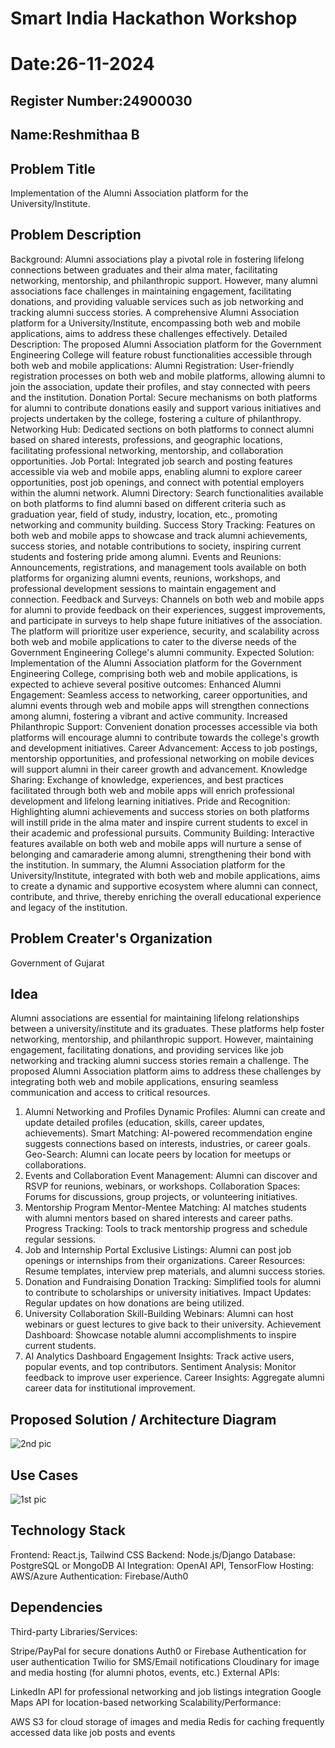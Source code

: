 # Smart India Hackathon Workshop
# Date:26-11-2024
## Register Number:24900030
## Name:Reshmithaa B
## Problem Title
Implementation of the Alumni Association platform for the University/Institute.
## Problem Description
Background: Alumni associations play a pivotal role in fostering lifelong connections between graduates and their alma mater, facilitating networking, mentorship, and philanthropic support. However, many alumni associations face challenges in maintaining engagement, facilitating donations, and providing valuable services such as job networking and tracking alumni success stories. A comprehensive Alumni Association platform for a University/Institute, encompassing both web and mobile applications, aims to address these challenges effectively. Detailed Description: The proposed Alumni Association platform for the Government Engineering College will feature robust functionalities accessible through both web and mobile applications: Alumni Registration: User-friendly registration processes on both web and mobile platforms, allowing alumni to join the association, update their profiles, and stay connected with peers and the institution. Donation Portal: Secure mechanisms on both platforms for alumni to contribute donations easily and support various initiatives and projects undertaken by the college, fostering a culture of philanthropy. Networking Hub: Dedicated sections on both platforms to connect alumni based on shared interests, professions, and geographic locations, facilitating professional networking, mentorship, and collaboration opportunities. Job Portal: Integrated job search and posting features accessible via web and mobile apps, enabling alumni to explore career opportunities, post job openings, and connect with potential employers within the alumni network. Alumni Directory: Search functionalities available on both platforms to find alumni based on different criteria such as graduation year, field of study, industry, location, etc., promoting networking and community building. Success Story Tracking: Features on both web and mobile apps to showcase and track alumni achievements, success stories, and notable contributions to society, inspiring current students and fostering pride among alumni. Events and Reunions: Announcements, registrations, and management tools available on both platforms for organizing alumni events, reunions, workshops, and professional development sessions to maintain engagement and connection. Feedback and Surveys: Channels on both web and mobile apps for alumni to provide feedback on their experiences, suggest improvements, and participate in surveys to help shape future initiatives of the association. The platform will prioritize user experience, security, and scalability across both web and mobile applications to cater to the diverse needs of the Government Engineering College's alumni community. Expected Solution: Implementation of the Alumni Association platform for the Government Engineering College, comprising both web and mobile applications, is expected to achieve several positive outcomes: Enhanced Alumni Engagement: Seamless access to networking, career opportunities, and alumni events through web and mobile apps will strengthen connections among alumni, fostering a vibrant and active community. Increased Philanthropic Support: Convenient donation processes accessible via both platforms will encourage alumni to contribute towards the college's growth and development initiatives. Career Advancement: Access to job postings, mentorship opportunities, and professional networking on mobile devices will support alumni in their career growth and advancement. Knowledge Sharing: Exchange of knowledge, experiences, and best practices facilitated through both web and mobile apps will enrich professional development and lifelong learning initiatives. Pride and Recognition: Highlighting alumni achievements and success stories on both platforms will instill pride in the alma mater and inspire current students to excel in their academic and professional pursuits. Community Building: Interactive features available on both web and mobile apps will nurture a sense of belonging and camaraderie among alumni, strengthening their bond with the institution. In summary, the Alumni Association platform for the University/Institute, integrated with both web and mobile applications, aims to create a dynamic and supportive ecosystem where alumni can connect, contribute, and thrive, thereby enriching the overall educational experience and legacy of the institution.
## Problem Creater's Organization
Government of Gujarat

## Idea
Alumni associations are essential for maintaining lifelong relationships between a university/institute and its graduates. These platforms help foster networking, mentorship, and philanthropic support. However, maintaining engagement, facilitating donations, and providing services like job networking and tracking alumni success stories remain a challenge. The proposed Alumni Association platform aims to address these challenges by integrating both web and mobile applications, ensuring seamless communication and access to critical resources.
1. Alumni Networking and Profiles
Dynamic Profiles: Alumni can create and update detailed profiles (education, skills, career updates, achievements).
Smart Matching: AI-powered recommendation engine suggests connections based on interests, industries, or career goals.
Geo-Search: Alumni can locate peers by location for meetups or collaborations.
2. Events and Collaboration
Event Management: Alumni can discover and RSVP for reunions, webinars, or workshops.
Collaboration Spaces: Forums for discussions, group projects, or volunteering initiatives.
3. Mentorship Program
Mentor-Mentee Matching: AI matches students with alumni mentors based on shared interests and career paths.
Progress Tracking: Tools to track mentorship progress and schedule regular sessions.
4. Job and Internship Portal
Exclusive Listings: Alumni can post job openings or internships from their organizations.
Career Resources: Resume templates, interview prep materials, and alumni success stories.
5. Donation and Fundraising
Donation Tracking: Simplified tools for alumni to contribute to scholarships or university initiatives.
Impact Updates: Regular updates on how donations are being utilized.
6. University Collaboration
Skill-Building Webinars: Alumni can host webinars or guest lectures to give back to their university.
Achievement Dashboard: Showcase notable alumni accomplishments to inspire current students.
7. AI Analytics Dashboard
Engagement Insights: Track active users, popular events, and top contributors.
Sentiment Analysis: Monitor feedback to improve user experience.
Career Insights: Aggregate alumni career data for institutional improvement.


## Proposed Solution / Architecture Diagram
![2nd pic](https://github.com/user-attachments/assets/2a22786f-24d2-49f3-9a66-f469ca0685d8)




## Use Cases
![1st pic](https://github.com/user-attachments/assets/d4407d7d-4d83-43d5-8556-ac04c119744f)



## Technology Stack
Frontend: React.js, Tailwind CSS
Backend: Node.js/Django
Database: PostgreSQL or MongoDB
AI Integration: OpenAI API, TensorFlow
Hosting: AWS/Azure
Authentication: Firebase/Auth0 


## Dependencies
Third-party Libraries/Services:

Stripe/PayPal for secure donations
Auth0 or Firebase Authentication for user authentication
Twilio for SMS/Email notifications
Cloudinary for image and media hosting (for alumni photos, events, etc.)
External APIs:

LinkedIn API for professional networking and job listings integration
Google Maps API for location-based networking
Scalability/Performance:

AWS S3 for cloud storage of images and media
Redis for caching frequently accessed data like job posts and events


